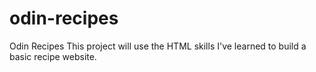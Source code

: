 # odin-recipes
Odin Recipes
This project will use the HTML skills I've learned to build a basic recipe website. 